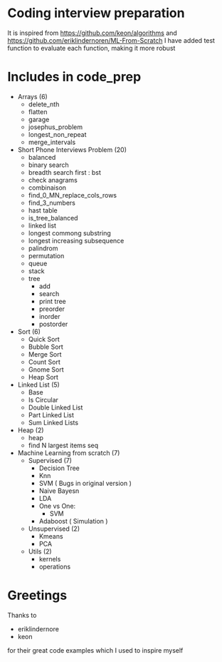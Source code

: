 # Coding interview preparation
It is inspired from https://github.com/keon/algorithms and https://github.com/eriklindernoren/ML-From-Scratch
I have added test function to evaluate each function, making it more robust

# Includes in code_prep
  - Arrays (6)
    - delete_nth
    - flatten
    - garage
    - josephus_problem
    - longest_non_repeat
    - merge_intervals
  - Short Phone Interviews Problem (20)
    - balanced
    - binary search
    - breadth search first : bst
    - check anagrams
    - combinaison
    - find_0_MN_replace_cols_rows
    - find_3_numbers 
    - hast table
    - is_tree_balanced
    - linked list
    - longest commong substring
    - longest increasing subsequence
    - palindrom
    - permutation
    - queue
    - stack
    - tree
      - add
      - search
      - print tree
      - preorder
      - inorder
      - postorder
  - Sort (6)
    - Quick Sort
    - Bubble Sort
    - Merge Sort
    - Count Sort
    - Gnome Sort
    - Heap Sort
  - Linked List (5)
    - Base
    - Is Circular
    - Double Linked List
    - Part Linked List
    - Sum Linked Lists
  - Heap (2)
    - heap
    - find N largest items seq
  - Machine Learning from scratch (7)
    - Supervised (7)
      - Decision Tree
      - Knn
      - SVM ( Bugs in original version )
      - Naive Bayesn
      - LDA
      - One vs One:
        - SVM
      - Adaboost ( Simulation )
    - Unsupervised (2)
      - Kmeans
      - PCA
    - Utils (2)
      - kernels
      - operations

# Greetings
Thanks to 
  - eriklindernore
  - keon

for their great code examples which I used to inspire myself
